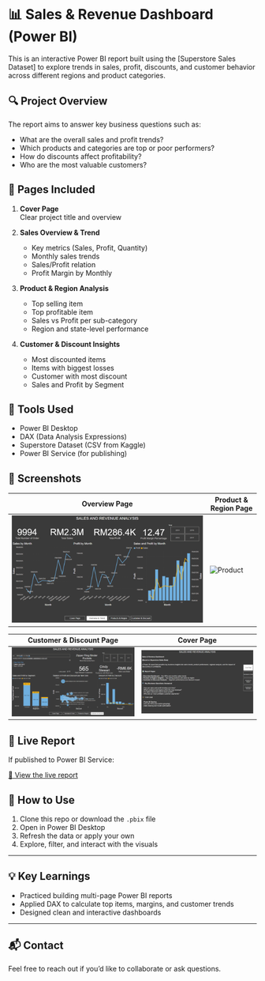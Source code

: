 # 📊 Sales & Revenue Dashboard (Power BI)

This is an interactive Power BI report built using the [Superstore Sales Dataset] to explore trends in sales, profit, discounts, and customer behavior across different regions and product categories.

## 🔍 Project Overview

The report aims to answer key business questions such as:
- What are the overall sales and profit trends?
- Which products and categories are top or poor performers?
- How do discounts affect profitability?
- Who are the most valuable customers?

## 📁 Pages Included

1. **Cover Page**  
   Clear project title and overview

2. **Sales Overview & Trend**  
   - Key metrics (Sales, Profit, Quantity)
   - Monthly sales trends
   - Sales/Profit relation
   - Profit Margin by Monthly

3. **Product & Region Analysis**  
   - Top selling item
   - Top profitable item
   - Sales vs Profit per sub-category
   - Region and state-level performance

4. **Customer & Discount Insights**  
   - Most discounted items
   - Items with biggest losses
   - Customer with most discount
   - Sales and Profit by Segment

## 🧰 Tools Used

- Power BI Desktop
- DAX (Data Analysis Expressions)
- Superstore Dataset (CSV from Kaggle)
- Power BI Service (for publishing)

## 📸 Screenshots

| Overview Page                             | Product & Region Page                          |
|-------------------------------------------|------------------------------------------------|
| ![Overview](Overview%20&%20Trend.PNG)     | ![Product](Product%20&%20Region-Page.PNG)               |

| Customer & Discount Page                  | Cover Page                                     |
|-------------------------------------------|------------------------------------------------|
| ![Discount](Customer%20&%20Discount.PNG)      | ![Cover](Cover%20Page.PNG)                 |

## 🔗 Live Report 

If published to Power BI Service:

[🔗 View the live report](https://app.powerbi.com/links/a3eD4KMmH-?ctid=e76098d4-4488-4bf5-9ca7-f469aec5b03b&pbi_source=linkShare&bookmarkGuid=375927da-f968-4b84-9316-366171285dd2)

## 📌 How to Use

1. Clone this repo or download the `.pbix` file
2. Open in Power BI Desktop
3. Refresh the data or apply your own
4. Explore, filter, and interact with the visuals

---

## 💡 Key Learnings

- Practiced building multi-page Power BI reports
- Applied DAX to calculate top items, margins, and customer trends
- Designed clean and interactive dashboards

---

## 📬 Contact

Feel free to reach out if you’d like to collaborate or ask questions.

